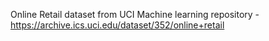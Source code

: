 Online Retail dataset from UCI Machine learning repository - https://archive.ics.uci.edu/dataset/352/online+retail
